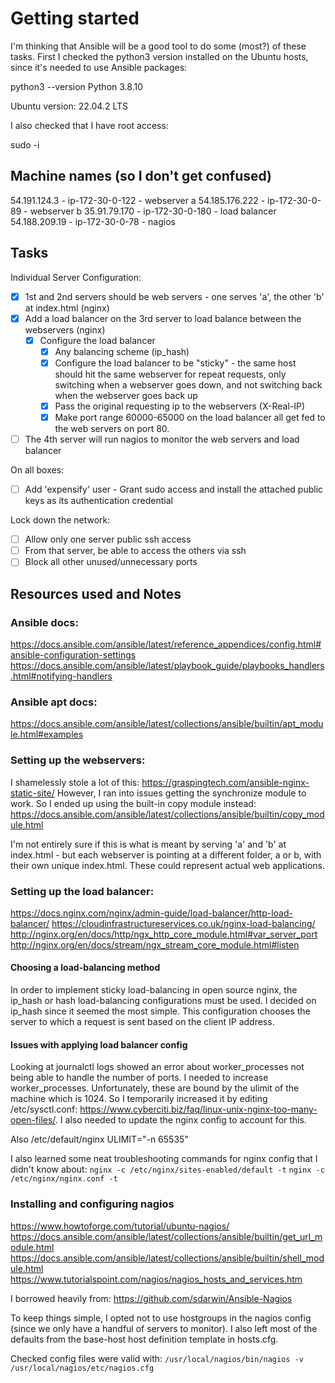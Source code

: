 # Getting started

I'm thinking that Ansible will be a good tool to do some (most?) of these tasks.  First I checked the python3 version installed on the Ubuntu hosts, since it's needed to use Ansible packages:

python3 --version
Python 3.8.10

Ubuntu version: 22.04.2 LTS

I also checked that I have root access:

sudo -i

## Machine names (so I don't get confused)
54.191.124.3 - ip-172-30-0-122 - webserver a
54.185.176.222 - ip-172-30-0-89 - webserver b
35.91.79.170 - ip-172-30-0-180 - load balancer
54.188.209.19 - ip-172-30-0-78 - nagios

## Tasks

Individual Server Configuration:
- [X] 1st and 2nd servers should be web servers - one serves 'a', the other 'b' at index.html (nginx)
- [X] Add a load balancer on the 3rd server to load balance between the webservers (nginx)
    - [X] Configure the load balancer
        - [X] Any balancing scheme (ip_hash)
        - [X] Configure the load balancer to be "sticky" - the same host should hit the same webserver for repeat requests, only switching when a webserver goes down, and not switching back when the webserver goes back up
        - [X] Pass the original requesting ip to the webservers (X-Real-IP)
        - [X] Make port range 60000-65000 on the load balancer all get fed to the web servers on port 80.
- [ ] The 4th server will run nagios to monitor the web servers and load balancer

On all boxes:
- [ ] Add 'expensify' user
      - Grant sudo access and install the attached public keys as its authentication credential

Lock down the network:
  - [ ] Allow only one server public ssh access
  - [ ] From that server, be able to access the others via ssh
  - [ ] Block all other unused/unnecessary ports

## Resources used and Notes
### Ansible docs:
https://docs.ansible.com/ansible/latest/reference_appendices/config.html#ansible-configuration-settings
https://docs.ansible.com/ansible/latest/playbook_guide/playbooks_handlers.html#notifying-handlers

### Ansible apt docs:
https://docs.ansible.com/ansible/latest/collections/ansible/builtin/apt_module.html#examples

### Setting up the webservers:
I shamelessly stole a lot of this: https://graspingtech.com/ansible-nginx-static-site/
However, I ran into issues getting the synchronize module to work.  So I ended up using the built-in copy module instead: https://docs.ansible.com/ansible/latest/collections/ansible/builtin/copy_module.html

I'm not entirely sure if this is what is meant by serving 'a' and 'b' at index.html - but each webserver is pointing at a different folder, a or b, with their own unique index.html.  These could represent actual web applications.

### Setting up the load balancer:
https://docs.nginx.com/nginx/admin-guide/load-balancer/http-load-balancer/
https://cloudinfrastructureservices.co.uk/nginx-load-balancing/
http://nginx.org/en/docs/http/ngx_http_core_module.html#var_server_port
http://nginx.org/en/docs/stream/ngx_stream_core_module.html#listen

#### Choosing a load-balancing method
In order to implement sticky load-balancing in open source nginx, the ip_hash or hash load-balancing configurations must be used.  I decided on ip_hash since it seemed the most simple. This configuration chooses the server to which a request is sent based on the client IP address.

#### Issues with applying load balancer config
Looking at journalctl logs showed an error about worker_processes not being able to handle the number of ports.  I needed to increase worker_processes.  Unfortunately, these are bound by the ulimit of the machine which is 1024.  So I temporarily increased it by editing /etc/sysctl.conf:
https://www.cyberciti.biz/faq/linux-unix-nginx-too-many-open-files/.  I also needed to update the nginx config to account for this.

Also /etc/default/nginx ULIMIT="-n 65535"

I also learned some neat troubleshooting commands for nginx config that I didn't know about:
`nginx -c /etc/nginx/sites-enabled/default -t`
`nginx -c /etc/nginx/nginx.conf -t`


### Installing and configuring nagios
https://www.howtoforge.com/tutorial/ubuntu-nagios/ 
https://docs.ansible.com/ansible/latest/collections/ansible/builtin/get_url_module.html
https://docs.ansible.com/ansible/latest/collections/ansible/builtin/shell_module.html
https://www.tutorialspoint.com/nagios/nagios_hosts_and_services.htm

I borrowed heavily from: https://github.com/sdarwin/Ansible-Nagios 

To keep things simple, I opted not to use hostgroups in the nagios config (since we only have a handful of servers to monitor).  I also left most of the defaults from the base-host host definition template in hosts.cfg.

Checked config files were valid with:
`/usr/local/nagios/bin/nagios -v /usr/local/nagios/etc/nagios.cfg`

